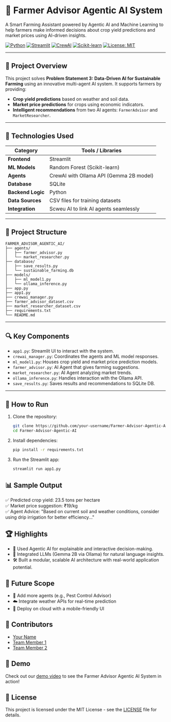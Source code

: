 # 🌾 Farmer Advisor Agentic AI System

A Smart Farming Assistant powered by Agentic AI and Machine Learning to help farmers make informed decisions about crop yield predictions and market prices using AI-driven insights.

[![Python](https://img.shields.io/badge/Python-3.8%2B-blue)](https://www.python.org/)
[![Streamlit](https://img.shields.io/badge/Streamlit-1.15.0-red)](https://streamlit.io/)
[![CrewAI](https://img.shields.io/badge/CrewAI-0.1.5-green)](https://github.com/crewai/crewai)
[![Scikit-learn](https://img.shields.io/badge/Scikit--learn-1.2.0-orange)](https://scikit-learn.org/)
[![License: MIT](https://img.shields.io/badge/License-MIT-yellow.svg)](https://opensource.org/licenses/MIT)

---

## 🚀 Project Overview

This project solves **Problem Statement 3: Data-Driven AI for Sustainable Farming** using an innovative multi-agent AI system. It supports farmers by providing:

- **Crop yield predictions** based on weather and soil data.
- **Market price predictions** for crops using economic indicators.
- **Intelligent recommendations** from two AI agents: `FarmerAdvisor` and `MarketResearcher`.

---

## 🧠 Technologies Used

| Category              | Tools / Libraries                        |
|-----------------------|------------------------------------------|
| **Frontend**          | Streamlit                                |
| **ML Models**         | Random Forest (Scikit-learn)             |
| **Agents**            | CrewAI with Ollama API (Gemma 2B model)  |
| **Database**          | SQLite                                   |
| **Backend Logic**     | Python                                   |
| **Data Sources**      | CSV files for training datasets          |
| **Integration**       | Scweu AI to link AI agents seamlessly    |

---

## 📁 Project Structure

```
FARMER_ADVISOR_AGENTIC_AI/
├── agents/
│   ├── farmer_advisor.py
│   └── market_researcher.py
├── database/
│   ├── save_results.py
│   └── sustainable_farming.db
├── models/
│   ├── ml_model1.py
│   └── ollama_inference.py
├── app.py
├── app1.py
├── crewai_manager.py
├── farmer_advisor_dataset.csv
├── market_researcher_dataset.csv
├── requirements.txt
└── README.md
```

---

## 🔍 Key Components

- `app1.py`: Streamlit UI to interact with the system.
- `crewai_manager.py`: Coordinates the agents and ML model responses.
- `ml_model1.py`: Houses crop yield and market price prediction models.
- `farmer_advisor.py`: AI Agent that gives farming suggestions.
- `market_researcher.py`: AI Agent analyzing market trends.
- `ollama_inference.py`: Handles interaction with the Ollama API.
- `save_results.py`: Saves results and recommendations to SQLite DB.

---

## 🧪 How to Run

1. Clone the repository:
   ```bash
   git clone https://github.com/your-username/Farmer-Advisor-Agentic-AI.git
   cd Farmer-Advisor-Agentic-AI
   ```

2. Install dependencies:
   ```bash
   pip install -r requirements.txt
   ```

3. Run the Streamlit app:
   ```bash
   streamlit run app1.py
   ```

## 📊 Sample Output

✅ Predicted crop yield: 23.5 tons per hectare  
✅ Market price suggestion: ₹19/kg  
✅ Agent Advice: "Based on current soil and weather conditions, consider using drip irrigation for better efficiency..."

## 🏆 Highlights

- 🧠 Used Agentic AI for explainable and interactive decision-making.
- 🤖 Integrated LLMs (Gemma 2B via Ollama) for natural language insights.
- 🛠️ Built a modular, scalable AI architecture with real-world application potential.

## 📌 Future Scope

- 🌿 Add more agents (e.g., Pest Control Advisor)
- ☁️ Integrate weather APIs for real-time prediction
- 📱 Deploy on cloud with a mobile-friendly UI

## 👥 Contributors

- [Your Name](https://github.com/yourusername)
- [Team Member 1](https://github.com/teammember1)
- [Team Member 2](https://github.com/teammember2)

## 🎥 Demo

Check out our [demo video](https://youtu.be/your-demo-link) to see the Farmer Advisor Agentic AI System in action!

## 📄 License

This project is licensed under the MIT License - see the [LICENSE](LICENSE) file for details. 